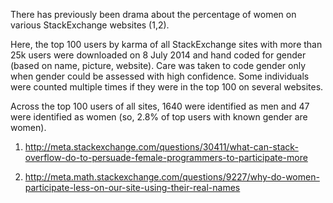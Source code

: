 There has previously been drama about the percentage of women on various StackExchange websites (1,2).

Here, the top 100 users by karma of all StackExchange sites with more than 25k users were downloaded on 8 July 2014 and hand coded for gender (based on name, picture, website). Care was taken to code gender only when gender could be assessed with high confidence. Some individuals were counted multiple times if they were in the top 100 on several websites.

Across the top 100 users of all sites, 1640 were identified as men and 47 were identified as women (so, 2.8% of top users with known gender are women).

1. http://meta.stackexchange.com/questions/30411/what-can-stack-overflow-do-to-persuade-female-programmers-to-participate-more

2. http://meta.math.stackexchange.com/questions/9227/why-do-women-participate-less-on-our-site-using-their-real-names
